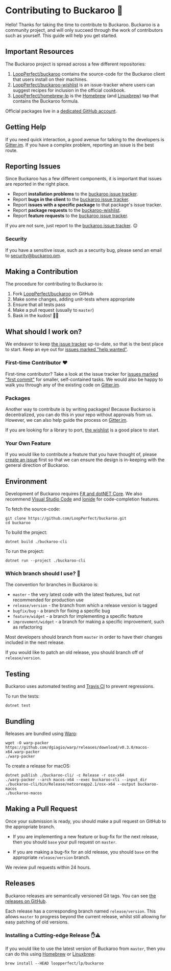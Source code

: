 # Contributing to Buckaroo 🎉

Hello! Thanks for taking the time to contribute to Buckaroo. Buckaroo is a community project, and will only succeed through the work of contributors such as yourself. This guide will help you get started.


## Important Resources

The Buckaroo project is spread across a few different repositories:

 1. [LoopPerfect/buckaroo](https://github.com/LoopPerfect/buckaroo) contains the source-code for the Buckaroo client that users install on their machines.
 2. [LoopPerfect/buckaroo-wishlist](https://github.com/LoopPerfect/buckaroo-wishlist) is an issue-tracker where users can suggest recipes for inclusion in the official cookbook.
 3. [LoopPerfect/homebrew-lp](https://github.com/LoopPerfect/homebrew-lp) is the [Homebrew](https://brew.sh/) (and [Linuxbrew](http://linuxbrew.sh/)) tap that contains the Buckaroo formula.

Official packages live in a [dedicated GitHub account](https://github.com/buckaroo-pm/).


## Getting Help

If you need quick interaction, a good avenue for talking to the developers is [Gitter.im](https://gitter.im/LoopPerfect/buckaroo). If you have a complex problem, reporting an issue is the best route.


## Reporting Issues

Since Buckaroo has a few different components, it is important that issues are reported in the right place.

 * Report **installation problems** to the [buckaroo issue tracker](https://github.com/LoopPerfect/buckaroo/issues).
 * Report **bugs in the client** to the [buckaroo issue tracker](https://github.com/LoopPerfect/buckaroo/issues).
 * Report **issues with a specific package** to that package's issue tracker.
 * Report **package requests** to the [buckaroo-wishlist](https://github.com/LoopPerfect/buckaroo-wishlist/issues).
 * Report **feature requests** to the [buckaroo issue tracker](https://github.com/LoopPerfect/buckaroo/issues).

If you are not sure, just report to the [buckaroo issue tracker](https://github.com/LoopPerfect/buckaroo/issues). 😌


### Security

If you have a sensitive issue, such as a security bug, please send an email to security@buckaroo.pm.


## Making a Contribution

The procedure for contributing to Buckaroo is:

 1. Fork [LoopPerfect/buckaroo](https://github.com/LoopPerfect/buckaroo) on GitHub
 2. Make some changes, adding unit-tests where appropriate
 3. Ensure that all tests pass
 4. Make a pull request (usually to `master`)
 5. Bask in the kudos! 👏👑


## What should I work on?

We endeavor to keep [the issue tracker](https://github.com/LoopPerfect/buckaroo/issues) up-to-date, so that is the best place to start. Keep an eye out for [issues marked "help wanted"](https://github.com/LoopPerfect/buckaroo/labels/help%20wanted).

### First-time Contributor ❤️

First-time contributor? Take a look at the issue tracker for [issues marked "first commit"](https://github.com/LoopPerfect/buckaroo/labels/first%20commit) for smaller, self-contained tasks. We would also be happy to walk you through any of the existing code on [Gitter.im](https://gitter.im/LoopPerfect/buckaroo).

### Packages

Another way to contribute is by writing packages! Because Buckaroo is decentralized, you can do this in your repo without approvals from us. However, we can also help guide the process on [Gitter.im](https://gitter.im/LoopPerfect/buckaroo).

If you are looking for a library to port, [the wishlist](https://github.com/LoopPerfect/buckaroo-wishlist) is a good place to start.

### Your Own Feature

If you would like to contribute a feature that you have thought of, please [create an issue](https://github.com/LoopPerfect/buckaroo/issues) first so that we can ensure the design is in-keeping with the general direction of Buckaroo.

## Environment

Development of Buckaroo requires [F# and dotNET Core](https://docs.microsoft.com/en-us/dotnet/fsharp/get-started/get-started-command-line). We also recommend [Visual Studio Code](https://code.visualstudio.com/) and [Ionide](http://ionide.io/) for code-completion features.

To fetch the source-code:

```bash=
git clone https://github.com/LoopPerfect/buckaroo.git
cd buckaroo
```

To build the project:

```bash=
dotnet build ./buckaroo-cli
```

To run the project:

```bash=
dotnet run --project ./buckaroo-cli
```


### Which branch should I use? 🤔

The convention for branches in Buckaroo is:

 * `master` - the very latest code with the latest features, but not recommended for production use
 * `release/version` - the branch from which a release version is tagged
 * `bugfix/bug` - a branch for fixing a specific bug
 * `feature/widget` - a branch for implementing a specific feature
 * `improvement/widget` - a branch for making a specific improvement, such as refactoring

Most developers should branch from `master` in order to have their changes included in the next release.

If you would like to patch an old release, you should branch off of `release/version`.


## Testing

Buckaroo uses automated testing and [Travis CI](https://travis-ci.org/LoopPerfect/buckaroo) to prevent regressions.

To run the tests:

```bash=
dotnet test
```

## Bundling

Releases are bundled using [Warp](https://github.com/dgiagio/warp):

```bash=
wget -O warp-packer https://github.com/dgiagio/warp/releases/download/v0.3.0/macos-x64.warp-packer
./warp-packer
```

To create a release for macOS:

```bash=
dotnet publish ./buckaroo-cli/ -c Release -r osx-x64
./warp-packer --arch macos-x64 --exec buckaroo-cli --input_dir ./buckaroo-cli/bin/Release/netcoreapp2.1/osx-x64 --output buckaroo-macos
./buckaroo-macos
```


## Making a Pull Request

Once your submission is ready, you should make a pull request on GitHub to the appropriate branch.

 * If you are implementing a new feature or bug-fix for the next release, then you should `base` your pull request on `master`.

 * If you are making a bug-fix for an old release, you should `base` on the appropriate `release/version` branch.

We review pull requests within 24 hours.


## Releases

Buckaroo releases are semantically versioned Git tags. You can see [the releases on GitHub](https://github.com/LoopPerfect/buckaroo/releases).

Each release has a corresponding branch named `release/version`. This allows `master` to progress beyond the current release, whilst still allowing for easy patching of old versions.


### Installing a Cutting-edge Release ✋⚠️

If you would like to use the latest version of Buckaroo from `master`, then you can do this using [Homebrew](https://brew.sh/) or [Linuxbrew](http://linuxbrew.sh/):

```bash=
brew install --HEAD loopperfect/lp/buckaroo
```
